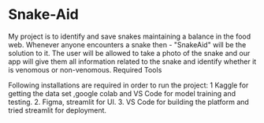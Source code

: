 # Snake-Aid
My project is to identify
and save snakes maintaining a balance in the food web. Whenever anyone
encounters a snake then - "SnakeAid" will be the solution to it. The
user will be allowed to take a photo of the snake and our app will give them
all information related to the snake and identify whether it is venomous or
non-venomous.
Required Tools

Following
installations are required in order to run the project:
1 Kaggle for getting the data set
,google colab and VS Code for model training and testing. 
2. Figma, streamlit for UI.
3. VS Code for building the platform and tried streamlit for deployment.



 
